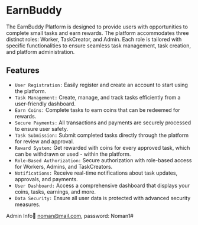 # EarnBuddy

The EarnBuddy Platform is designed to provide users with opportunities to complete small tasks and earn rewards. The platform accommodates three distinct roles: Worker, TaskCreator, and Admin. Each role is tailored with specific functionalities to ensure seamless task management, task creation, and platform administration.

## Features

- `User Registration:` Easily register and create an account to start using the platform.
- `Task Management:` Create, manage, and track tasks efficiently from a user-friendly dashboard.
- `Earn Coins:` Complete tasks to earn coins that can be redeemed for rewards.
- `Secure Payments:` All transactions and payments are securely processed to ensure user safety.
- `Task Submission:` Submit completed tasks directly through the platform for review and approval.
- `Reward System:` Get rewarded with coins for every approved task, which can be withdrawn or used - within the platform.
- `Role-Based Authorization:` Secure authorization with role-based access for Workers, Admins, and TaskCreators.
- `Notifications:` Receive real-time notifications about task updates, approvals, and payments.
- `User Dashboard:` Access a comprehensive dashboard that displays your coins, tasks, earnings, and more.
- `Data Security:` Ensure all user data is protected with advanced security measures.

Admin Info:email: noman@mail.com, password: Noman1#
